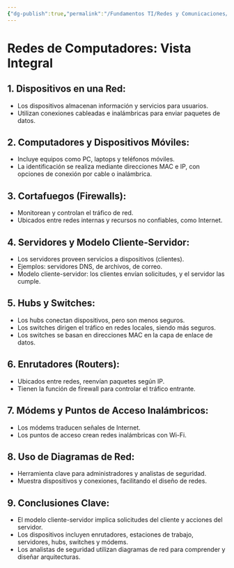 ```yaml
---
{"dg-publish":true,"permalink":"/Fundamentos TI/Redes y Comunicaciones/Protocolos y arquitectura/Arquitectura de Red/"}
---
```


# Redes de Computadores: Vista Integral

## 1. Dispositivos en una Red:
   - Los dispositivos almacenan información y servicios para usuarios.
   - Utilizan conexiones cableadas e inalámbricas para enviar paquetes de datos.

## 2. Computadores y Dispositivos Móviles:
   - Incluye equipos como PC, laptops y teléfonos móviles.
   - La identificación se realiza mediante direcciones MAC e IP, con opciones de conexión por cable o inalámbrica.

## 3. Cortafuegos (Firewalls):
   - Monitorean y controlan el tráfico de red.
   - Ubicados entre redes internas y recursos no confiables, como Internet.

## 4. Servidores y Modelo Cliente-Servidor:
   - Los servidores proveen servicios a dispositivos (clientes).
   - Ejemplos: servidores DNS, de archivos, de correo.
   - Modelo cliente-servidor: los clientes envían solicitudes, y el servidor las cumple.

## 5. Hubs y Switches:
   - Los hubs conectan dispositivos, pero son menos seguros.
   - Los switches dirigen el tráfico en redes locales, siendo más seguros.
   - Los switches se basan en direcciones MAC en la capa de enlace de datos.

## 6. Enrutadores (Routers):
   - Ubicados entre redes, reenvían paquetes según IP.
   - Tienen la función de firewall para controlar el tráfico entrante.

## 7. Módems y Puntos de Acceso Inalámbricos:
   - Los módems traducen señales de Internet.
   - Los puntos de acceso crean redes inalámbricas con Wi-Fi.

## 8. Uso de Diagramas de Red:
   - Herramienta clave para administradores y analistas de seguridad.
   - Muestra dispositivos y conexiones, facilitando el diseño de redes.

## 9. Conclusiones Clave:
   - El modelo cliente-servidor implica solicitudes del cliente y acciones del servidor.
   - Los dispositivos incluyen enrutadores, estaciones de trabajo, servidores, hubs, switches y módems.
   - Los analistas de seguridad utilizan diagramas de red para comprender y diseñar arquitecturas.
